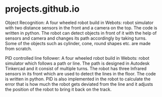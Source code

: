 # projects.github.io

Object Recognition: A four wheeled robot build in Webots: robot simulator with two distance sensors in the front and a camera on the top. The code is written in python. The robot can detect objects in front of it with the help of sensors and camera and changes its path accordingly by taking turns. Some of the objects such as cylinder, cone, round shapes etc. are made from scratch.  

PID controlled line follower: A four wheeled robot build in Webots: robot simulator which follows a path or line. The path is designed in Autodesk Tinkercad and it consist of multiple turns. The robot has three Infrared sensors in its front which are used to detect the lines in the floor. The code is written in python. PID is also implemented in the robot to calculate the error that is how much the robot gets deviated from the line and it adjusts the position of the robot to bring it back on the track.
